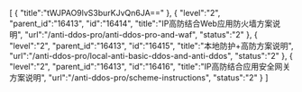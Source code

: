 [
	{
		"title":"tWJPAO9lvS3burKJvQn6JA=="
	},
	{
		"level":"2",
		"parent_id":"16413",
		"id":"16414",
		"title":"IP高防结合Web应用防火墙方案说明",
		"url":"/anti-ddos-pro/anti-ddos-pro-and-waf",
		"status":"2"
	},
	{
		"level":"2",
		"parent_id":"16413",
		"id":"16415",
		"title":"本地防护+高防方案说明",
		"url":"/anti-ddos-pro/local-anti-basic-ddos-and-anti-ddos",
		"status":"2"
	},
	{
		"level":"2",
		"parent_id":"16413",
		"id":"16416",
		"title":"IP高防结合应用安全网关方案说明",
		"url":"/anti-ddos-pro/scheme-instructions",
		"status":"2"
	}
]